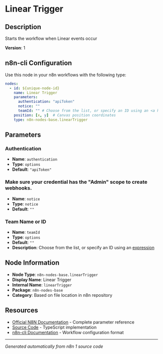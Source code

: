 # Linear Trigger

## Description

Starts the workflow when Linear events occur

**Version**: 1

## n8n-cli Configuration

Use this node in your n8n workflows with the following type:

```yaml
nodes:
  - id: ${unique-node-id}
    name: Linear Trigger
    parameters:
      authentication: "apiToken"
      notice: ""
      teamId: "" # Choose from the list, or specify an ID using an <a href="https://docs.n8n.io/code/expressions/">expression</a>
    position: [x, y]  # Canvas position coordinates
    type: n8n-nodes-base.linearTrigger
```

## Parameters

### Authentication

- **Name**: `authentication`
- **Type**: `options`
- **Default**: `"apiToken"`

### Make sure your credential has the "Admin" scope to create webhooks.

- **Name**: `notice`
- **Type**: `notice`
- **Default**: `""`

### Team Name or ID

- **Name**: `teamId`
- **Type**: `options`
- **Default**: `""`
- **Description**: Choose from the list, or specify an ID using an <a href="https://docs.n8n.io/code/expressions/">expression</a>


## Node Information

- **Node Type**: `n8n-nodes-base.linearTrigger`
- **Display Name**: Linear Trigger
- **Internal Name**: `linearTrigger`
- **Package**: `n8n-nodes-base`
- **Category**: Based on file location in n8n repository

## Resources

- [Official N8N Documentation](https://docs.n8n.io/integrations/builtin/app-nodes/n8n-nodes-base.lineartrigger/) - Complete parameter reference
- [Source Code](https://github.com/n8n-io/n8n/blob/master/packages/nodes-base/nodes/Linear/LinearTrigger.node.ts) - TypeScript implementation
- [n8n-cli Documentation](https://github.com/edenreich/n8n-cli) - Workflow configuration format

---
*Generated automatically from n8n 1 source code*
